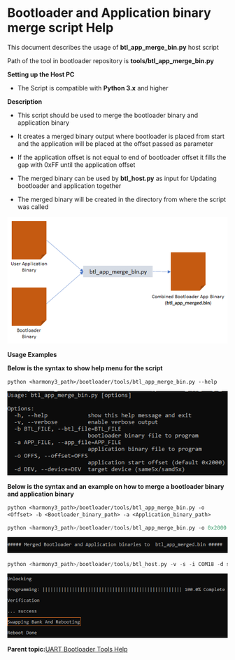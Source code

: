 # Bootloader and Application binary merge script Help

This document describes the usage of **btl\_app\_merge\_bin.py** host script

Path of the tool in bootloader repository is **tools/btl\_app\_merge\_bin.py**

**Setting up the Host PC**

-   The Script is compatible with **Python 3.x** and higher


**Description**

-   This script should be used to merge the bootloader binary and application binary

-   It creates a merged binary output where bootloader is placed from start and the application will be placed at the offset passed as parameter

-   If the application offset is not equal to end of bootloader offset it fills the gap with 0xFF until the application offset

-   The merged binary can be used by **btl\_host.py** as input for Updating bootloader and application together

-   The merged binary will be created in the directory from where the script was called


![btl_app_merge_bin](GUID-4751F73F-812F-4F22-816A-D1A4F7488787-low.png)

**Usage Examples**

**Below is the syntax to show help menu for the script**

```
python <harmony3_path>/bootloader/tools/btl_app_merge_bin.py --help
```

![images/btl_app_merge_bin_help_menu](GUID-D2142179-F212-46B7-99D8-A30314436778-low.png)

**Below is the syntax and an example on how to merge a bootloader binary and application binary**

```
python <harmony3_path>/bootloader/tools/btl_app_merge_bin.py -o <Offset> -b <Bootloader_binary_path> -a <Application_binary_path>
```

```c
python <harmony3_path>/bootloader/tools/btl_app_merge_bin.py -o 0x2000 -b <harmony3_path>/bootloader_apps_uart/apps/uart_fail_safe_bootloader/bootloader/firmware/sam_e54_xpro.X/dist/sam_e54_xpro/production/sam_e54_xpro.X.production.bin -a <harmony3_path>/bootloader_apps_uart/apps/uart_fail_safe_bootloader/test_app/firmware/sam_e54_xpro.X/dist/sam_e54_xpro/production/sam_e54_xpro.X.production.bin
```

![btl_app_merge_bin_output](GUID-E9980A0C-A60A-40E0-BD9E-CC2CB0059B7E-low.png)

```c
python <harmony3_path>/bootloader/tools/btl_host.py -v -s -i COM18 -d same5x -a 0x80000 -f <Path_to_merged_binary>/btl_app_merged.bin
```

![btl_host_swap_bank_output](GUID-B367FCAD-1CB9-4E48-90C5-AD32D7CB2DC9-low.png)

**Parent topic:**[UART Bootloader Tools Help](GUID-FF183F68-D719-491F-A013-76044AD83756.md)

